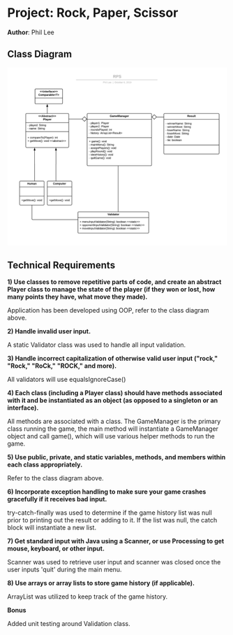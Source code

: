 # Project: Rock, Paper, Scissor

**Author**: Phil Lee

## Class Diagram

![alt text](img/RPC.png "class-diagram")

## Technical Requirements

**1) Use classes to remove repetitive parts of code, and create an abstract Player class to manage the state of the player (if they won or lost, how many points they have, what move they made).**

Application has been developed using OOP, refer to the class diagram above.


**2) Handle invalid user input.**

A static Validator class was used to handle all input validation.

**3) Handle incorrect capitalization of otherwise valid user input ("rock," "Rock," "RoCk," "ROCK," and more).**

All validators will use equalsIgnoreCase()

**4) Each class (including a Player class) should have methods associated with it and be instantiated as an object (as opposed to a singleton or an interface).**

All methods are associated with a class. The GameManager is the primary class running the game, the main method will instantiate a GameManager object and call game(), which will use various helper methods to run the game.

**5) Use public, private, and static variables, methods, and members within each class appropriately.**

Refer to the class diagram above.

**6) Incorporate exception handling to make sure your game crashes gracefully if it receives bad input.**

try-catch-finally was used to determine if the game history list was null prior to printing out the result or adding to it. If the list was null, the catch block will instantiate a new list.

**7) Get standard input with Java using a Scanner, or use Processing to get mouse, keyboard, or other input.**

Scanner was used to retrieve user input and scanner was closed once the user inputs 'quit' during the main menu.

**8) Use arrays or array lists to store game history (if applicable).**

ArrayList was utilized to keep track of the game history.

**Bonus**

Added unit testing around Validation class.

